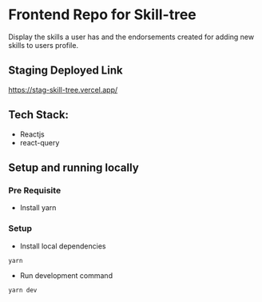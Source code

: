 # Frontend Repo for Skill-tree 

Display the skills a user has and the endorsements created for adding new skills to users profile.

## Staging Deployed Link 
https://stag-skill-tree.vercel.app/

## Tech Stack:

- Reactjs
- react-query

## Setup and running locally

### Pre Requisite
- Install yarn 

### Setup
- Install local dependencies
```
yarn
```
- Run development command
```
yarn dev
```

